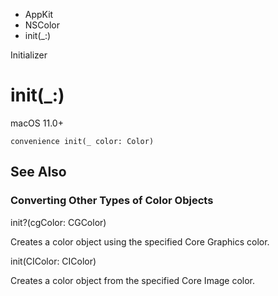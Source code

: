 

- AppKit
- NSColor
-  init(\_:) 

Initializer

# init(\_:)

macOS 11.0+

``` source
convenience init(_ color: Color)
```

## See Also

### Converting Other Types of Color Objects

init?(cgColor: CGColor)

Creates a color object using the specified Core Graphics color.

init(CIColor: CIColor)

Creates a color object from the specified Core Image color.


